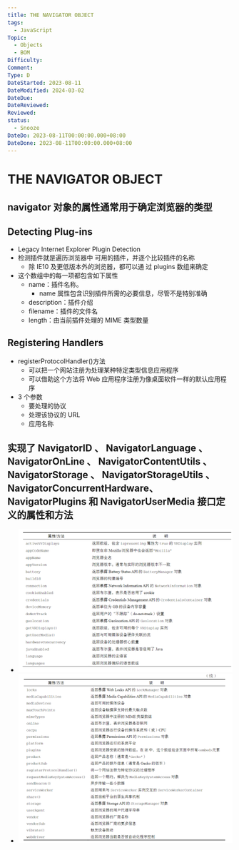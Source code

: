 ```yaml
---
title: THE NAVIGATOR OBJECT
tags:
  - JavaScript
Topic:
  - Objects
  - BOM
Difficulty:
Comment:
Type: D
DateStarted: 2023-08-11
DateModified: 2024-03-02
DateDue:
DateReviewed:
Reviewed:
status:
  - Snooze
DateDo: 2023-08-11T00:00:00.000+08:00
DateDone: 2023-08-11T00:00:00.000+08:00
---
```


# THE NAVIGATOR OBJECT

## navigator 对象的属性通常用于确定浏览器的类型

## Detecting Plug-ins

- Legacy Internet Explorer Plugin Detection
- 检测插件就是遍历浏览器中 可用的插件，并逐个比较插件的名称
  - 除 IE10 及更低版本外的浏览器，都可以通 过 plugins 数组来确定
- 这个数组中的每一项都包含如下属性
  - name：插件名称。
    - name 属性包含识别插件所需的必要信息，尽管不是特别准确
  - description：插件介绍
  - filename：插件的文件名
  - length：由当前插件处理的 MIME 类型数量

## Registering Handlers

- registerProtocolHandler()方法
  - 可以把一个网站注册为处理某种特定类型信息应用程序
  - 可以借助这个方法将 Web 应用程序注册为像桌面软件一样的默认应用程序
- 3 个参数
  - 要处理的协议
  - 处理该协议的 URL
  - 应用名称

## 实现了 NavigatorID 、 NavigatorLanguage 、 NavigatorOnLine 、 NavigatorContentUtils 、 NavigatorStorage 、 NavigatorStorageUtils 、 NavigatorConcurrentHardware、NavigatorPlugins 和 NavigatorUserMedia 接口定义的属性和方法

- ![](./z-Assets/1691737442874.png)
- ![](./z-Assets/1691737457348.png)
